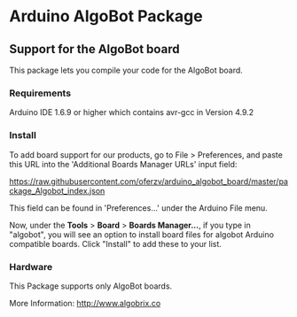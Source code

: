 # Arduino AlgoBot Package
## Support for the AlgoBot board


This package lets you compile your code for the AlgoBot board. 

### Requirements 
Arduino IDE 1.6.9 or higher which contains avr-gcc in Version 4.9.2

### Install
To add board support for our products, go to File > Preferences, and paste this URL into the 'Additional Boards Manager URLs' input field:

 https://raw.githubusercontent.com/oferzv/arduino_algobot_board/master/package_Algobot_index.json
 
This field can be found in 'Preferences...' under the Arduino File menu.

Now, under the **Tools** > **Board** > **Boards Manager...**, if you type in "algobot", you will see an option to install board files for algobot Arduino compatible boards. Click "Install" to add these to your list.

### Hardware

This Package supports only AlgoBot boards.

More Information: http://www.algobrix.co


